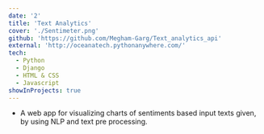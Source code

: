 ```yaml
---
date: '2'
title: 'Text Analytics'
cover: './Sentimeter.png'
github: 'https://github.com/Megham-Garg/Text_analytics_api'
external: 'http://oceanatech.pythonanywhere.com/'
tech:
  - Python
  - Django
  - HTML & CSS
  - Javascript
showInProjects: true
---
```


- A web app for visualizing charts of sentiments based input texts given, by using NLP and text pre processing.